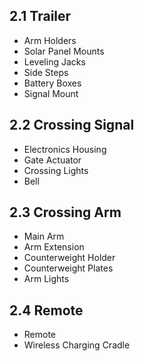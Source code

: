 ## 2.1 Trailer

* Arm Holders
* Solar Panel Mounts
* Leveling Jacks
* Side Steps
* Battery Boxes
* Signal Mount

## 2.2 Crossing Signal

* Electronics Housing
* Gate Actuator
* Crossing Lights
* Bell

## 2.3 Crossing Arm

* Main Arm
* Arm Extension
* Counterweight Holder
* Counterweight Plates
* Arm Lights

## 2.4 Remote

* Remote
* Wireless Charging Cradle

